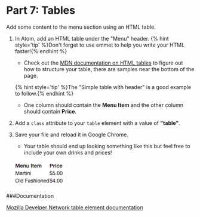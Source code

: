 # Part 7: Tables

Add some content to the menu section using an HTML table. 

1. In Atom, add an HTML table under the "Menu" header. 
{% hint style='tip' %}Don't forget to use emmet to help you write your HTML faster!{% endhint %}

    * Check out the [MDN documentation on HTML tables](https://developer.mozilla.org/en-US/docs/Web/HTML/Element/table) to figure out how to structure your table, there are samples near the bottom of the page.
    
    {% hint style='tip' %}The "Simple table with header" is a good example to follow.{% endhint %}
    
    * One column should contain the **Menu Item** and the other column should contain **Price**.
    
2. Add a `class` attribute to your `table` element with a value of **"table"**.
    
3. Save your file and reload it in Google Chrome.

    * Your table should end up looking something like this but feel free to include your own drinks and prices!
    
    ![](/assets/table.png)

###Documentation

[Mozilla Develper Network table element documentation](https://developer.mozilla.org/en-US/docs/Web/HTML/Element/table)
